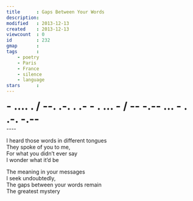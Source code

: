 ```yaml
---
title      : Gaps Between Your Words
description: 
modified   : 2013-12-13
created    : 2013-12-13
viewcount  : 0
id         : 232
gmap       : 
tags       :
    - poetry
    - Paris
    - France
    - silence
    - language
stars      : 
---
```



<div style="font-size: 2em; font-weight: bold;">- .... . / --. .-. . .- - . ... - / -- -.-- ... - . .-. -.--</div>
----

I heard those words in different tongues  
They spoke of you to me,  
For what you didn’t ever say  
I wonder what it’d be  

The meaning in your messages  
I seek undoubtedly,  
The gaps between your words remain  
The greatest mystery